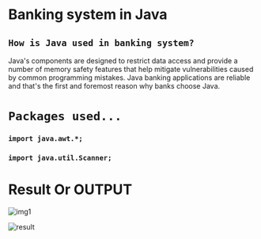 # Banking system in Java

##  `How is Java used in banking system?`
Java's components are designed to restrict data access and provide a number of memory safety features that help mitigate vulnerabilities caused by common programming mistakes. Java banking applications are reliable and that's the first and foremost reason why banks choose Java.

# `Packages used...`
###  `import java.awt.*;`
### `import java.util.Scanner;`



# Result Or OUTPUT

![img1](https://user-images.githubusercontent.com/114096750/196742648-0978cf9d-1d80-4239-909b-6409ba0dd53c.png)








![result](https://user-images.githubusercontent.com/114096750/196742679-c63ad3f3-1129-4c75-89d2-f119c64abf15.PNG)













